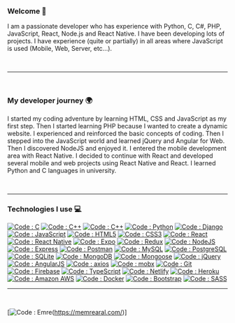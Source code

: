 ### Welcome 👋

<p>
  I am a passionate developer who has experience with Python, C, C#, PHP, JavaScript, React, Node.js and React Native. I have been developing lots of projects. I have experience (quite or partially) in all areas where JavaScript is used (Mobile, Web, Server, etc...).
</p>
<br>

---

<br>

### My developer journey :earth_africa:

I started my coding adventure by learning HTML, CSS and JavaScript as my first step. Then I started learning PHP because I wanted to create a dynamic website. I experienced and reinforced the basic concepts of coding. Then I stepped into the JavaScript world and learned jQuery and Angular for Web. Then I discovered NodeJS and enjoyed it. I entered the mobile development area with React Native. I decided to continue with React and developed several mobile and web projects using React Native and React. I learned Python and C languages in university.

<br>

---

### Technologies I use 💻

[![Code : C](https://img.shields.io/badge/C-00599C?style=for-the-badge&logo=c&logoColor=white)](https://www.iso.org/standard/74528.html)
[![Code : C++](https://img.shields.io/badge/C%2B%2B-00599C?style=for-the-badge&logo=c%2B%2B&logoColor=white)](https://docs.microsoft.com/en-us/cpp/)
[![Code : C++](https://img.shields.io/badge/C%23-239120?style=for-the-badge&logo=c-sharp&logoColor=white)](https://docs.microsoft.com/en-us/cpp/)
[![Code : Python](https://img.shields.io/badge/Python-3776AB?style=for-the-badge&logo=python&logoColor=white)](https://www.python.org/)
[![Code : Django](https://img.shields.io/badge/Django-092E20?style=for-the-badge&logo=django&logoColor=white)](https://www.djangoproject.com/)
[![Code : JavaScript](https://img.shields.io/badge/JavaScript-yellow?style=for-the-badge&logo=javascript&logoColor=white)](https://developer.mozilla.org/tr/docs/Web/JavaScript)
[![Code : HTML5](https://img.shields.io/badge/HTML5-chocolate?style=flat-square&logo=html5&logoColor=white)](https://developer.mozilla.org/tr/docs/Web/HTML)
[![Code : CSS3](https://img.shields.io/badge/CSS3-blue?style=flat-square&logo=css3&logoColor=white)](https://developer.mozilla.org/tr/docs/Web/CSS)
[![Code : React](https://img.shields.io/badge/React-deepskyblue?style=flat-square&logo=react&logoColor=white)](https://reactjs.org/)
[![Code : React Native](https://img.shields.io/badge/React_Native-deepskyblue?style=flat-square&logo=react&logoColor=white)](https://reactnative.dev/)
[![Code : Expo](https://img.shields.io/badge/Expo-4630EB.svg?style=flat-square&logo=EXPO&labelColor=f3f3f3&logoColor=000)](https://expo.io/)
[![Code : Redux](https://img.shields.io/badge/Redux-blueviolet?style=flat-square&logo=redux&logoColor=white)](https://redux.js.org/)
[![Code : NodeJS](https://img.shields.io/badge/Node.js-forestgreen?style=flat-square&logo=node.js&logoColor=white)](https://nodejs.org/en/)
[![Code : Express](https://img.shields.io/badge/Express-mintcream?style=flat-square&logo=express&logoColor=black)](https://expressjs.com/)
[![Code : Postman](https://img.shields.io/badge/Postman-tomato?style=flat-square&logo=postman&logoColor=white)](https://www.postman.com/)
[![Code : MySQL](https://img.shields.io/badge/MySQL-00000F?style=for-the-badge&logo=mysql&logoColor=white)](https://www.mysql.com/)
[![Code : PostgreSQL](https://img.shields.io/badge/PostgreSQL-316192?style=for-the-badge&logo=postgresql&logoColor=white)](https://www.postgresql.org/)
[![Code : SQLite](https://img.shields.io/badge/SQLite-07405E?style=for-the-badge&logo=sqlite&logoColor=white)](https://www.sqlite.org/index.html)
[![Code : MongoDB](https://img.shields.io/badge/MongoDB-limegreen?style=flat-square&logo=mongodb&logoColor=white)](https://www.mongodb.com/)
[![Code : Mongoose](https://img.shields.io/badge/Mongoose-darkred?style=flat-square&logo=mongoose&logoColor=white)](https://mongoosejs.com/)
[![Code : jQuery](https://img.shields.io/badge/jquery-%230769AD.svg?&style=for-the-badge&logo=jquery&logoColor=white)](https://jquery.com/)
[![Code : AngularJS](https://img.shields.io/badge/Angular-DD0031?style=for-the-badge&logo=angular&logoColor=white)](https://angularjs.org/)
[![Code : axios](https://img.shields.io/badge/Axios-blue?style=flat-square&logo=axios&logoColor=white)](https://github.com/axios/axios)
[![Code : mobx](https://img.shields.io/badge/Mobx-darkorange?style=flat-square&logo=mobx&logoColor=white)](https://mobx.js.org/README.html)
[![Code : Git](https://img.shields.io/badge/Git-orangered?style=flat-square&logo=git&logoColor=white)](https://git-scm.com/)
[![Code : Firebase](https://img.shields.io/badge/Firebase-gold?style=flat-square&logo=firebase&logoColor=white)](https://firebase.google.com/)
[![Code : TypeScript](https://img.shields.io/badge/TypeScript-royalblue?style=flat-square&logo=typescript&logoColor=white)](https://www.typescriptlang.org/)
[![Code : Netlify](https://img.shields.io/badge/Netlify-00C7B7?style=for-the-badge&logo=netlify&logoColor=white)](https://www.netlify.com/)
[![Code : Heroku](https://img.shields.io/badge/Heroku-430098?style=for-the-badge&logo=heroku&logoColor=white)](https://www.heroku.com/)
[![Code : Amazon AWS](https://img.shields.io/badge/Amazon_AWS-232F3E?style=for-the-badge&logo=amazon-aws&logoColor=white)](https://aws.amazon.com/)
[![Code : Docker](https://img.shields.io/badge/Docker-dodgerblue?style=flat-square&logo=docker&logoColor=white)](https://www.docker.com/)
[![Code : Bootstrap](https://img.shields.io/badge/Bootstrap-darkorchid?style=flat-square&logo=bootstrap&logoColor=white)](https://getbootstrap.com/)
[![Code : SASS](https://img.shields.io/badge/SASS-hotpink?style=flat-square&logo=sass&logoColor=white)](https://sass-lang.com)

---

<br>

[![Code : Emre](http://ForTheBadge.com/images/badges/built-with-love.svg)(https://memrearal.com/)]
